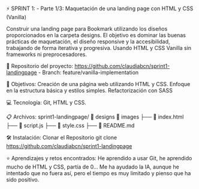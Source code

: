 ⚡️ SPRINT 1: - Parte 1/3: Maquetación de una landing page con HTML y CSS (Vanilla)

Construir una landing page para Bookmark utilizando los diseños proporcionados en la carpeta designs. 
El objetivo es dominar las buenas prácticas de maquetación, el diseño responsive y la accesibilidad, trabajando de forma iterativa y progresiva. Usando  HTML y CSS Vanilla  sin frameworks ni preprocesadores.

🔗 Repositorio del proyecto: https://github.com/claudiabcn/sprint1-landingpage - Branch: feature/vanilla-implementation

🎯 Objetivos:
Creación de una página web utilizando HTML y CSS.
Enfoque en la estructura básica y estilos simples.
Refactorización con SASS

💻 Tecnología:
Git, HTML y CSS.

📋 Archivos:
sprint1-landingpage/
  📁 designs
  📁 images
  ├── 📄 index.html
  ├── 📄 script.js
  ├── 📄 style.css
  ├── 📄 README.md

🛠 Instalación:
Clonar el Repositorio
git clone https://github.com/claudiabcn/sprint1-landingpage

⭐ Aprendizajes y retos encontrados:
He aprendido a usar Git, he aprendido mucho de HTML y CSS, partía de 0... Me ha ayudado la IA, aunque he intentado que no fuera así, pero el tiempo es muy limitado y pienso que ha sido positivo. 

